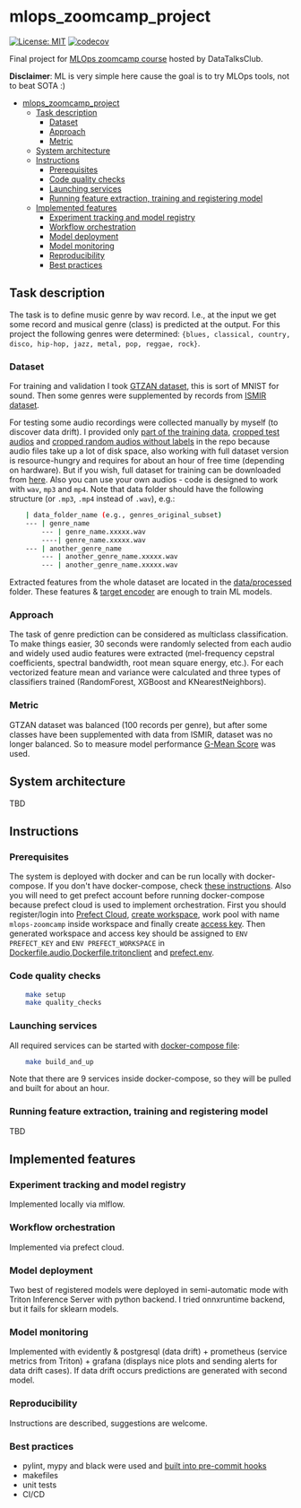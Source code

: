 # mlops_zoomcamp_project

[![License: MIT](https://img.shields.io/badge/License-MIT-yellow.svg)](https://opensource.org/licenses/MIT)
[![codecov](https://codecov.io/gh/ayeffkay/mlops_zoomcamp_project/graph/badge.svg?token=PDIYISF8JT)](https://codecov.io/gh/ayeffkay/mlops_zoomcamp_project)

Final project for [MLOps zoomcamp course](https://github.com/DataTalksClub/mlops-zoomcamp) hosted by DataTalksClub.

**Disclaimer**: ML is very simple here cause the goal is to try MLOps tools, not to beat SOTA :)

<!-- TOC -->

- [mlops\_zoomcamp\_project](#mlops_zoomcamp_project)
  - [Task description](#task-description)
    - [Dataset](#dataset)
    - [Approach](#approach)
    - [Metric](#metric)
  - [System architecture](#system-architecture)
  - [Instructions](#instructions)
    - [Prerequisites](#prerequisites)
    - [Code quality checks](#code-quality-checks)
    - [Launching services](#launching-services)
    - [Running feature extraction, training and registering model](#running-feature-extraction-training-and-registering-model)
  - [Implemented features](#implemented-features)
    - [Experiment tracking and model registry](#experiment-tracking-and-model-registry)
    - [Workflow orchestration](#workflow-orchestration)
    - [Model deployment](#model-deployment)
    - [Model monitoring](#model-monitoring)
    - [Reproducibility](#reproducibility)
    - [Best practices](#best-practices)

<!-- /TOC -->

## Task description

The task is to define music genre by wav record. I.e., at the input we get some record and musical genre (class) is predicted at the output. For this project the following genres were determined: `{blues, classical, country, disco, hip-hop, jazz, metal, pop, reggae, rock}`.

### Dataset

For training and validation I took [GTZAN dataset](https://www.kaggle.com/datasets/andradaolteanu/gtzan-dataset-music-genre-classification), this is sort of MNIST for sound. Then some genres were supplemented by records from [ISMIR dataset](https://www.upf.edu/web/mtg/ismir2004-genre).

For testing some audio recordings were collected manually by myself (to discover data drift). I provided only [part of the training data](data/raw/genres_original_subset), [cropped test audios](data/raw/genres_original_eval) and [cropped random audios without labels](data/raw/random_data_cut/) in the repo because audio files take up a lot of disk space, also working with full dataset version is resource-hungry and requires for about an hour of free time (depending on hardware). But if you wish, full dataset for training can be downloaded from [here](https://drive.google.com/file/d/1sPptNqohrdEEvsABLGuTRmnFakVuk3SW/view?usp=sharing). Also you can use your own audios - code is designed to work with `wav`, `mp3` and `mp4`. Note that data folder should have the following structure (or `.mp3`, `.mp4` instead of `.wav`), e.g.:

```bash
    | data_folder_name (e.g., genres_original_subset)
    --- | genre_name
        --- | genre_name.xxxxx.wav
        ----| genre_name.xxxxx.wav
    --- | another_genre_name
        --- | another_genre_name.xxxxx.wav
        --- | another_genre_name.xxxxx.wav
```

Extracted features from the whole dataset are located in the [data/processed](data/processed/) folder. These features & [target encoder](data/processed/target_encoder.pkl) are enough to train ML models.

### Approach

The task of genre prediction can be considered as multiclass classification. To make things easier, 30 seconds were randomly selected from each audio and widely used audio features were extracted (mel-frequency cepstral coefficients, spectral bandwidth, root mean square energy, etc.). For each vectorized feature mean and variance were calculated and three types of classifiers trained (RandomForest, XGBoost and KNearestNeighbors).

### Metric

GTZAN dataset was balanced (100 records per genre), but after some classes have been supplemented with data from ISMIR, dataset was no longer balanced. So to measure model performance [G-Mean Score](http://glemaitre.github.io/imbalanced-learn/generated/imblearn.metrics.geometric_mean_score.html) was used.

## System architecture

TBD

## Instructions

### Prerequisites

The system is deployed with docker and can be run locally with docker-compose. If you don't have docker-compose, check [these instructions](https://docs.docker.com/compose/install/). Also you will need to get prefect account before running docker-compose because prefect cloud is used to implement orchestration. First you should register/login into [Prefect Cloud](https://app.prefect.cloud), [create workspace](https://app.prefect.cloud/workspaces/create), work pool with name `mlops-zoomcamp` inside workspace and finally create [access key](https://app.prefect.cloud/my/api-keys). Then generated workspace and access key should be assigned to `ENV PREFECT_KEY` and `ENV PREFECT_WORKSPACE` in [Dockerfile.audio](dockerfiles/Dockerfile.audio),[Dockerfile.tritonclient](dockerfiles/Dockerfile.tritonclient) and [prefect.env](docker_env/prefect.env).

### Code quality checks

```bash
    make setup
    make quality_checks
```

### Launching services

All required services can be started with [docker-compose file](docker-compose.yaml):

```bash
    make build_and_up
```

Note that there are 9 services inside docker-compose, so they will be pulled and built for about an hour.

### Running feature extraction, training and registering model

TBD

## Implemented features

### Experiment tracking and model registry

Implemented locally via mlflow.

### Workflow orchestration

Implemented via prefect cloud.

### Model deployment

Two best of registered models were deployed in semi-automatic mode with Triton Inference Server with python backend. I tried onnxruntime backend, but it fails for sklearn models.

### Model monitoring

Implemented with evidently & postgresql (data drift) + prometheus (service metrics from Triton) + grafana (displays nice plots and sending alerts for data drift cases). If data drift occurs predictions are generated with second model.

### Reproducibility

Instructions are described, suggestions are welcome.

### Best practices

- pylint, mypy and black were used and [built into pre-commit hooks](.pre-commit-config.yaml)
- makefiles
- unit tests
- CI/CD
